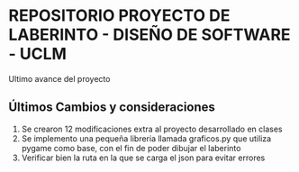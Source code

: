 # REPOSITORIO PROYECTO DE LABERINTO - DISEÑO DE SOFTWARE - UCLM
Ultimo avance del proyecto

## Últimos Cambios y consideraciones

1. Se crearon 12 modificaciones extra al proyecto desarrollado en clases
2. Se implemento una pequeña libreria llamada graficos.py que utiliza pygame como base, con el fin de poder dibujar el laberinto
3. Verificar bien la ruta en la que se carga el json para evitar errores
